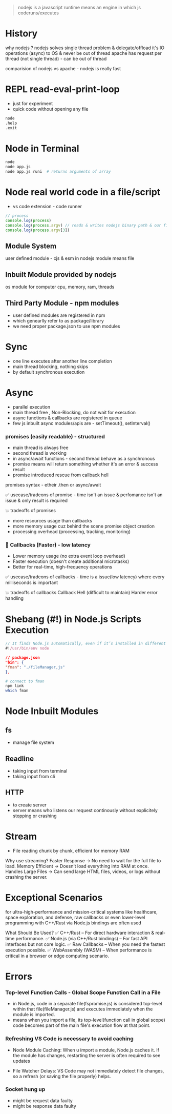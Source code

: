 > nodejs is a javascript runtime means an engine in which js coderuns/executes

# History

why nodejs ?
nodejs solves single thread problem & delegate/offload it's IO operations (async) to OS & never be out of thread 
apache has request per thread (not single thread) - can be out of thread

comparision of nodejs vs apache - nodejs is really fast

# REPL read-eval-print-loop
- just for experiment
- quick code without opening any file

```sh
node
.help
.exit
```

# Node in Terminal

```sh
node
node app.js
node app.js runi  # returns arguments of array
```

# Node real world code in a file/script

- vs code extension - code runner 

```js
// process
console.log(process)
console.log(process.argv) // reads & writes nodejs binary path & our file  path
console.log(process.argv[3])
```

## Module System

user defined module - cjs & esm
in nodejs module means file

## Inbuilt Module provided by nodejs

os module for computer cpu, memory, ram, threads

## Third Party Module - npm modules

- user defined modules are registered in npm 
- which genearlly refer to as package/library
- we need proper package.json to use npm modules

# Sync 

- one line executes after another line completion
- main thread blocking, nothing skips
- by default synchronous execution

# Async

- parallel execution
- main thread free , Non-Blocking, do not wait for execution
- async functions & callbacks are registered in queue
- few js inbuilt async modules/apis are - setTimeout(), setInterval()


### promises (easily readable)  - structured 

- main thread is always free
- second thread is working 
- in async/await functions -  second thread behave as a synchronous
- promise means will return something whether it's an error & success result
- promise introduced rescue from callback hell

promises syntax - etheir .then or async/await

✅ usecase/tradeons of promise - time isn't an issue & perfomance isn't an issue & only result is required 

💥 tradeoffs of promises
- more resources usage than callbacks
- more memory usage cuz behind the scene promise object creation 
- processing overhead (processing, tracking, monitoring)

### 🔮 Callbacks (Faster) - low latency 

- Lower memory usage (no extra event loop overhead)
- Faster execution (doesn't create additional microtasks)
- Better for real-time, high-frequency operations

✅ usecase/tradeons of callbacks - time is a issue(low latency) where every milliseconds is important 

💥 tradeoffs of callbacks
Callback Hell (difficult to maintain)
Harder error handling


# Shebang (#!) in Node.js Scripts Execution

```js
// It finds Node.js automatically, even if it’s installed in different locations
#!/usr/bin/env node
```

```json
// package.json
"bin": {
"fman": "./fileManager,js" 
},
```

```sh
# connect to fman 
npm link 
which fman
```

# Node Inbuilt Modules

## fs

- manage file system

## Readline

- taking input from terminal
- taking input from cli

## HTTP

- to create server
- server means who listens our request continously without explicitely stopping or crashing

# Stream

- File reading chunk by chunk, efficient for memory RAM

Why use streaming?
Faster Response → No need to wait for the full file to load.
Memory Efficient → Doesn’t load everything into RAM at once.
Handles Large Files → Can send large HTML files, videos, or logs without crashing the server.

# Exceptional Scenarios

for ultra-high-performance and mission-critical systems like healthcare, space exploration, and defense, raw callbacks or even lower-level programming with C++/Rust via Node.js bindings are often used

What Should Be Used?
✅ C++/Rust – For direct hardware interaction & real-time performance.
✅ Node.js (via C++/Rust bindings) – For fast API interfaces but not core logic.
✅ Raw Callbacks – When you need the fastest execution possible.
✅ WebAssembly (WASM) – When performance is critical in a browser or edge computing scenario.

# Errors

### Top-level Function Calls - Global Scope Function Call in a File

- in Node.js, code in a separate file(fspromise.js) is considered top-level within that file(fileManager.js) and executes immediately when the module is imported.
- means when you import a file, its top-level(function call in global scope) code becomes part of the main file's execution flow at that point.

### Refreshing VS Code is necessary to avoid caching

- Node Module Caching: When u import a module, Node.js caches it. If the module has changes, restarting the server is often required to see updates

- File Watcher Delays: VS Code may not immediately detect file changes, so a refresh (or saving the file properly) helps.

### Socket hung up

- might be request data faulty
- might be response data faulty